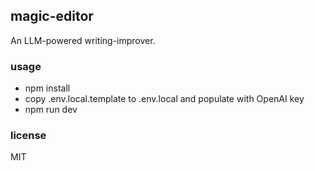 ## magic-editor

An LLM-powered writing-improver.

### usage

* npm install
* copy .env.local.template to .env.local and populate with OpenAI key
* npm run dev

### license

MIT